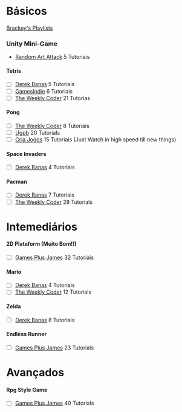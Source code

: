 <!-- Pokemon https://www.youtube.com/watch?v=TqbYcAQKfPU 27 ep -->
# Básicos
[Brackey's Playlists](https://www.youtube.com/user/Brackeys/playlists?view=1&sort=dd&shelf_id=0)
### Unity Mini-Game
- [Random Art Attack](https://www.youtube.com/watch?v=aEMx7tWwkV8&index=2&list=PLvGDF8WTNEDDNPzowKVujMca9o4UTzHqI) 5 Tutoriais
#### Tetris

- [ ] [Derek Banas](https://www.youtube.com/watch?v=CrkPokBIvEA&index=8&list=PLGLfVvz_LVvSYnwKyw9xP5tEn7GSUWwZJ) 5 Tutoriais
- [ ]  [GamesIndie](https://www.youtube.com/watch?v=N-TkSa7MssI) 6 Tutoriais
- [ ]  [The Weekly Coder](https://www.youtube.com/watch?v=aurEgWxDfQQ&list=PLiRrp7UEG13axMHD7Kqdiy30c7ZBu_Zn7) 21 Tutorias

#### Pong
<!-- - [ ]  [Derek Banas](https://www.youtube.com/watch?v=Yk-S8GKNKxM&index=1&list=PLGLfVvz_LVvSYnwKyw9xP5tEn7GSUWwZJ) 3 Tutoriais-->
- [ ]  [The Weekly Coder](https://www.youtube.com/watch?v=ztOV-GqjTOM&list=PLiRrp7UEG13a3aiu4G09ygfdb-NV7Op7C) 8 Tutoriais
- [ ]  [Ugpb](https://www.youtube.com/watch?v=GzoHF2f0MhA) 20 Tutorials
- [ ]  [Cria Jogos](https://www.youtube.com/watch?v=18jSDzPZI1U) 15 Tutoriais (Just Watch in high speed till new things)

#### Space Invaders

- [ ] [Derek Banas](https://www.youtube.com/watch?v=ZLp3bl45avE&index=4&list=PLGLfVvz_LVvSYnwKyw9xP5tEn7GSUWwZJ) 4 Tutoriais

#### Pacman
- [ ]  [Derek Banas](https://www.youtube.com/watch?v=2PPE0eZEbJ8&index=17&list=PLGLfVvz_LVvSYnwKyw9xP5tEn7GSUWwZJ) 7 Tutoriais
- [ ]  [The Weekly Coder](https://www.youtube.com/watch?v=tjxKxZsofdk&list=PLiRrp7UEG13a4DmYuNWHSoqLqNukEm9ua) 28 Tutorials
<!--brick breaker -->

# Intemediários

#### 2D Plataform (Muito Bom!!)
- [ ]  [Games Plus James](https://www.youtube.com/watch?v=86Bgt--Ww7w&index=2&list=PLiyfvmtjWC_Up8XNvM3OSqgbJoMQgHkVz) 32 Tutoriais

#### Mario
- [ ]  [Derek Banas](https://www.youtube.com/watch?v=wwcWNyt8Uyk&index=13&list=PLGLfVvz_LVvSYnwKyw9xP5tEn7GSUWwZJ) 4 Tutoriais
- [ ]  [The Weekly Coder](https://www.youtube.com/watch?v=xYRA3uAola4&list=PLiRrp7UEG13Zsh4-Ir54fFoF7ATm540SL) 12 Tutorials

#### Zelda
- [ ]  [Derek Banas](https://www.youtube.com/watch?v=UJn6ePiUQr4&index=24&list=PLGLfVvz_LVvSYnwKyw9xP5tEn7GSUWwZJ) 8 Tutoriais

#### Endless Runner
- [ ]  [Games Plus James](https://www.youtube.com/watch?v=GrQalFLtQT4&list=PLiyfvmtjWC_XmdYfXm2i1AQ3lKrEPgc9-) 23 Tutorials

# Avançados 

#### Rpg Style Game
- [ ]  [Games Plus James](https://www.youtube.com/watch?v=Pk3GCgaNVTY&list=PLiyfvmtjWC_X6e0EYLPczO9tNCkm2dzkm) 40 Tutorials
